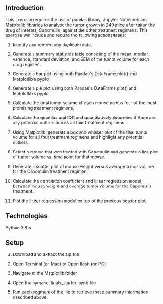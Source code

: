 ## Introduction

This exercise requires the use of pandas library, Jupyter Notebook and Matplotlib libraries to analyse the tumor growth in 249 mice after taken the drug of interest, Capomulin, against the other treatment regimens. This exercise will include and require the following actions/tasks: 

1. Identify and remove any duplicate data.

2. Generate a summary statistics table consisting of the mean, median, variance, standard deviation, and SEM of the tumor volume for each drug regimen.

3. Generate a bar plot using both Pandas's DataFrame.plot() and Matplotlib's pyplot.

4. Generate a pie plot using both Pandas's DataFrame.plot() and Matplotlib's pyplot.

5. Calculate the final tumor volume of each mouse across four of the most promising treatment regimens. 

6. Calculate the quartiles and IQR and quantitatively determine if there are any potential outliers across all four treatment regimens.

7. Using Matplotlib, generate a box and whisker plot of the final tumor volume for all four treatment regimens and highlight any potential outliers.

8. Select a mouse that was treated with Capomulin and generate a line plot of tumor volume vs. time point for that mouse.

9. Generate a scatter plot of mouse weight versus average tumor volume for the Capomulin treatment regimen.

10. Calculate the correlation coefficient and linear regression model between mouse weight and average tumor volume for the Capomulin treatment. 

11. Plot the linear regression model on top of the previous scatter plot.


## Technologies
 
Python 3.8.5
 
## Setup 

1. Download and extract the zip file

2. Open Terminal (on Mac) or Open Bash (on PC)

3. Navigate to the Matplotlib folder

4. Open the pymaceuticals_starter.ipynb file

5. Run each segment of the file to retrieve those summary information described above.
